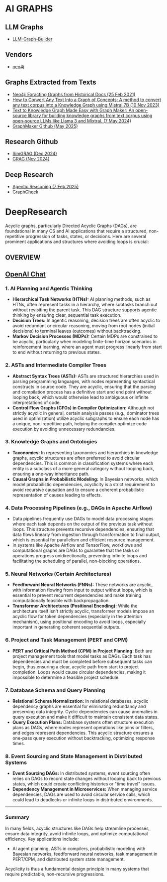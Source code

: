 # AI GRAPHS

## LLM Graphs

* [LLM-Graph-Builder](https://github.com/neo4j-labs/llm-graph-builder)
## Vendors
* [neo4j](https://console-preview.neo4j.io/guides/software-development)

## Graphs Extracted from Texts

* [Neo4j: Exracting Graphs from Historical Docs (25 Feb 2021)](https://neo4j.com/blog/nodes/unearthing-historical-networks-neo4j/)
* [How to Convert Any Text Into a Graph of Concepts: A method to convert any text corpus into a Knowledge Graph using Mistral 7B (10 Nov 2023)](https://towardsdatascience.com/how-to-convert-any-text-into-a-graph-of-concepts-110844f22a1a/)
* [Text to Knowledge Graph Made Easy with Graph Maker: An open-source library for building knowledge graphs from text corpus using open-source LLMs like Llama 3 and Mixtral. (7 May 2024)](https://towardsdatascience.com/text-to-knowledge-graph-made-easy-with-graph-maker-f3f890c0dbe8/)
* [GraphMaker Github (May 2025)](https://github.com/rahulnyk/graph_maker)

## Research Github

* [SimGRAG (Dec 2024)](https://github.com/YZ-Cai/SimGRAG)
* [GRAG (Nov 2024)](https://github.com/HuieL/GRAG)

## Deep Research

* [Agentic Reasoning (7 Feb 2025)](https://github.com/theworldofagents/Agentic-Reasoning)
* [GraphCheck](https://anonymous.4open.science/r/GraphCheck-1D43/README.md)
   
# DeepResearch

Acyclic graphs, particularly Directed Acyclic Graphs (DAGs), are foundational in many CS and AI applications that require a structured, non-repetitive progression of tasks, states, or decisions. Here are several prominent applications and structures where avoiding loops is crucial:

## OVERVIEW

## [OpenAI Chat]()

### 1. **AI Planning and Agentic Thinking**
   - **Hierarchical Task Networks (HTNs):** AI planning methods, such as HTNs, often represent tasks in a hierarchy, where subtasks branch out without revisiting the parent task. This DAG structure supports agentic thinking by ensuring clear, sequential task execution.
   - **Decision Trees:** In agentic reasoning, decision trees are often acyclic to avoid redundant or circular reasoning, moving from root nodes (initial decisions) to terminal leaves (outcomes) without backtracking.
   - **Markov Decision Processes (MDPs):** Certain MDPs are constrained to be acyclic, particularly when modeling finite-time horizon scenarios in reinforcement learning, where an agent must progress linearly from start to end without returning to previous states.

### 2. **ASTs and Intermediate Compiler Trees**
   - **Abstract Syntax Trees (ASTs):** ASTs are structured hierarchies used in parsing programming languages, with nodes representing syntactical constructs in source code. They are acyclic, ensuring that the parsing and compilation process has a definitive start and end point without looping back, which would otherwise lead to ambiguous or infinite interpretations of code.
   - **Control Flow Graphs (CFGs) in Compiler Optimization:** Although not strictly acyclic in general, certain analysis passes (e.g., dominator trees used in optimization) utilize acyclic subgraphs to ensure each node has a unique, non-repetitive path, helping the compiler optimize code execution by avoiding unnecessary redundancies.

### 3. **Knowledge Graphs and Ontologies**
   - **Taxonomies:** In representing taxonomies and hierarchies in knowledge graphs, acyclic structures are often preferred to avoid circular dependencies. This is common in classification systems where each entity is a subclass of a more general category without looping back, ensuring a one-way inheritance path.
   - **Causal Graphs in Probabilistic Modeling:** In Bayesian networks, which model probabilistic dependencies, acyclicity is a strict requirement to avoid recursive causation and to ensure a coherent probabilistic representation of causes leading to effects.

### 4. **Data Processing Pipelines (e.g., DAGs in Apache Airflow)**
   - Data pipelines frequently use DAGs to model data processing stages where each task depends on the output of the previous task without loops. This structure prevents recursive dependencies, ensuring that data flows linearly from ingestion through transformation to final output, which is essential for parallelism and efficient resource management.
   - In systems like Apache Airflow and TensorFlow, workflows and computational graphs are DAGs to guarantee that the tasks or operations progress unidirectionally, preventing infinite loops and facilitating the scheduling of parallel, non-blocking operations.

### 5. **Neural Networks (Certain Architectures)**
   - **Feedforward Neural Networks (FNNs):** These networks are acyclic, with information flowing from input to output without loops, which is essential to prevent recurrent dependencies and make training computationally feasible with backpropagation.
   - **Transformer Architectures (Positional Encoding):** While the architecture itself isn't strictly acyclic, transformer models impose an acyclic flow for token dependencies (especially in the attention mechanism), using positional encoding to avoid loops, especially important in generating coherent sequential outputs.

### 6. **Project and Task Management (PERT and CPM)**
   - **PERT and Critical Path Method (CPM) in Project Planning:** Both are project management tools that model tasks as DAGs. Each task has dependencies and must be completed before subsequent tasks can begin, thus ensuring a clear, acyclic path from start to project completion. Loops would cause circular dependencies, making it impossible to determine a feasible project schedule.

### 7. **Database Schema and Query Planning**
   - **Relational Schema Normalization:** In relational databases, acyclic dependency graphs are essential for eliminating redundancy and preserving data integrity. Cyclic dependencies can cause anomalies in query execution and make it difficult to maintain consistent data states.
   - **Query Execution Plans:** Database systems often structure execution plans as DAGs, where nodes represent operations like joins or filters, and edges represent dependencies. This acyclic structure ensures a one-pass query execution without backtracking, optimizing response times.

### 8. **Event Sourcing and State Management in Distributed Systems**
   - **Event Sourcing DAGs:** In distributed systems, event sourcing often relies on DAGs to record state changes without looping back to previous states, which could create conflicting histories or "time travel" issues.
   - **Dependency Management in Microservices:** When managing service dependencies, DAGs are used to avoid circular service calls, which could lead to deadlocks or infinite loops in distributed environments.

---

### Summary

In many fields, acyclic structures like DAGs help streamline processes, ensure data integrity, avoid infinite loops, and optimize computational efficiency. Key applications include:
- AI agent planning, ASTs in compilers, probabilistic modeling with Bayesian networks, feedforward neural networks, task management in PERT/CPM, and distributed system state management.

Acyclicity is thus a fundamental design principle in many systems that require predictable, non-recursive progressions.